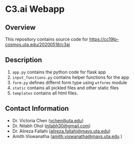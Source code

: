 # C3.ai Webapp

## Overview
This repository contains source code for https://cc19lp-cosmos.uta.edu/20200518/c3ai

## Description

1. `app.py` contains the python code for flask app
2. `input_functions.py` contains helper functions for the app
3. `form.py` defines differnt form type using `wtforms` module
4. `static` contains all pickled files and other static files
5. `templates` contains all html files.




## Contact Information
- Dr. Victoria Chen (vchen@uta.edu)
- Dr. Nilabh Ohol (nilabh30@gmail.com)
- Dr. Alireza Fallahi (alireza.fallahi@mavs.uta.edu)
- Amith Viswanatha (amith.viswanatha@mavs.uta.edu )
